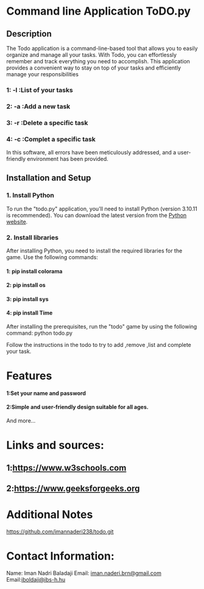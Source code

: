 # Command line Application ToDO.py

## Description

The Todo application is a command-line-based tool that allows you to easily organize and manage all your tasks. With Todo, you can effortlessly remember and track everything you need to accomplish. This application provides a convenient way to stay on top of your tasks and efficiently manage your responsibilities

### 1: -l :List of your tasks
### 2: -a :Add a new task
### 3: -r :Delete a specific task
### 4: -c :Complet a specific task
In this software, all errors have been meticulously addressed, and a user-friendly environment has been provided.

## Installation and Setup

### 1. Install Python

To run the "todo.py" application, you'll need to install Python (version 3.10.11 is recommended). You can download the latest version from the [Python website](https://www.python.org/downloads/).

### 2. Install libraries

After installing Python, you need to install the required libraries for the game. Use the following commands:
#### 1: pip install colorama
#### 2: pip install os
#### 3: pip install sys
#### 4: pip install Time

After installing the prerequisites, run the "todo" game by using the following command:
python todo.py

Follow the instructions in the todo to try to add ,remove ,list and complete your task.

# Features

#### 1:Set your name and password
#### 2:Simple and user-friendly design suitable for all ages.

And more...

# Links and sources:
  ## 1:https://www.w3schools.com
  ## 2:https://www.geeksforgeeks.org

# Additional Notes

https://github.com/imannaderi238/todo.git

# Contact Information:
Name: Iman Nadri Baladaji
Email: iman.naderi.brn@gmail.com
Email:iboldaji@ibs-h.hu




